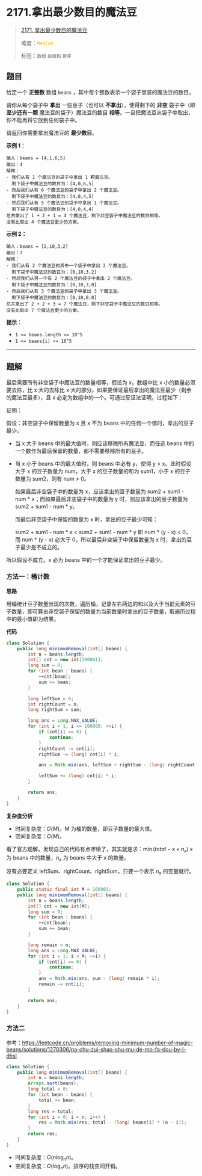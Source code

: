 # 2171.拿出最少数目的魔法豆

> [2171. 拿出最少数目的魔法豆](https://leetcode.cn/problems/removing-minimum-number-of-magic-beans/)
>
> 难度：<font color=orange>`Medium`</font>
>
> 标签：`数组` `前缀和` `排序`

## 题目

给定一个 **正整数** 数组 `beans` ，其中每个整数表示一个袋子里装的魔法豆的数目。

请你从每个袋子中 **拿出** 一些豆子（也可以 **不拿出**），使得剩下的 **非空** 袋子中（即 **至少还有一颗** 魔法豆的袋子）魔法豆的数目 **相等**。一旦把魔法豆从袋子中取出，你不能再将它放到任何袋子中。

请返回你需要拿出魔法豆的 **最少数目**。

**示例 1：**

```
输入：beans = [4,1,6,5]
输出：4
解释：
- 我们从有 1 个魔法豆的袋子中拿出 1 颗魔法豆。
  剩下袋子中魔法豆的数目为：[4,0,6,5]
- 然后我们从有 6 个魔法豆的袋子中拿出 2 个魔法豆。
  剩下袋子中魔法豆的数目为：[4,0,4,5]
- 然后我们从有 5 个魔法豆的袋子中拿出 1 个魔法豆。
  剩下袋子中魔法豆的数目为：[4,0,4,4]
总共拿出了 1 + 2 + 1 = 4 个魔法豆，剩下非空袋子中魔法豆的数目相等。
没有比取出 4 个魔法豆更少的方案。
```

**示例 2：**

```
输入：beans = [2,10,3,2]
输出：7
解释：
- 我们从有 2 个魔法豆的其中一个袋子中拿出 2 个魔法豆。
  剩下袋子中魔法豆的数目为：[0,10,3,2]
- 然后我们从另一个有 2 个魔法豆的袋子中拿出 2 个魔法豆。
  剩下袋子中魔法豆的数目为：[0,10,3,0]
- 然后我们从有 3 个魔法豆的袋子中拿出 3 个魔法豆。
  剩下袋子中魔法豆的数目为：[0,10,0,0]
总共拿出了 2 + 2 + 3 = 7 个魔法豆，剩下非空袋子中魔法豆的数目相等。
没有比取出 7 个魔法豆更少的方案。
```

**提示：**

* `1 <= beans.length <= 10^5`
* `1 <= beans[i] <= 10^5`

--------------------

## 题解

最后需要所有非空袋子中魔法豆的数量相等，假设为 x，数组中比 x 小的数量必须要去除，比 x 大的去除比 x 大的部分。如果要保证最后拿出的魔法豆最少（剩余的魔法豆最多），且 x 必定为数组中的一个。可通过反证法证明，过程如下：

证明：

假设：非空袋子中保留数量为 x 且 x 不为 beans 中的任何一个值时，拿出的豆子最少。

- 当 x 大于 beans 中的最大值时，则应该移除所有魔法豆，而任选 beans 中的一个数作为最后保留的数量，都不需要移除所有的豆子。

- 当 x 小于 beans 中的最大值时，则 beans 中必有 y，使得 y > x。此时假设大于 x 的豆子数量为 num，大于 x 的豆子数量的和为 sum1，小于 x 的豆子数量为 sum2，则有 num > 0。

  如果最后非空袋子中的数量为 x，应该拿出的豆子数量为 sum2 + sum1 - num * x；而如果最后非空袋子中的数量为 y 时，则应该拿出的豆子数量为 sum2 + sum1 - num * y。

  而最后非空袋子中保留的数量为 x 时，拿出的豆子最少可知：

  sum2 + sum1 - num * x < sum2 + sum1 - num * y 即  num * (y - x) < 0，而 num * (y - x) 必大于 0，所以最后非空袋子中保留数量为 x 时，拿出的豆子最少是不成立的。

所以假设不成立。x 必为 beans 中的一个才能保证拿出的豆子最少。



### 方法一：桶计数

**思路**

用桶统计豆子数量出现的次数，遍历桶，记录左右两边的和以及大于当前元素的豆子数量，即可算出非空袋子保留的数量为当前数量时拿出的豆子数量，取遍历过程中的最小值即为结果。

**代码**

```java
class Solution {
    public long minimumRemoval(int[] beans) {
        int n = beans.length;
        int[] cnt = new int[100001];
        long sum = 0;
        for (int bean : beans) {
            ++cnt[bean];
            sum += bean;
        }

        long leftSum = 0;
        int rightCount = n;
        long rightSum = sum;

        long ans = Long.MAX_VALUE;
        for (int i = 1; i <= 100000; ++i) {
            if (cnt[i] == 0) {
                continue;
            }
            rightCount -= cnt[i];
            rightSum -= (long) cnt[i] * i;

            ans = Math.min(ans, leftSum + rightSum - (long) rightCount * i);

            leftSum += (long) cnt[i] * i;
        }

        return ans;
    }
}
```

**复杂度分析**

- 时间复杂度：$O(M)$。M 为桶的数量，即豆子数量的最大值。
- 空间复杂度：$O(M)$。

看了官方题解，发现自己的代码有点啰嗦了，其实就是求：$\min (total - x \times n_{x} )$ x 为 beans 中的数量，$n_{x}$ 为 beans 中大于 x 的数量。

没有必要定义 leftSum、rightCount、rightSum，只要一个表示 $n_{x}$ 的变量就行。

```java
class Solution {
    public static final int M = 100001;
    public long minimumRemoval(int[] beans) {
        int n = beans.length;
        int[] cnt = new int[M];
        long sum = 0;
        for (int bean : beans) {
            ++cnt[bean];
            sum += bean;
        }

        long remain = n;
        long ans = Long.MAX_VALUE;
        for (int i = 1; i < M; ++i) {
            if (cnt[i] == 0) {
                continue;
            }
            ans = Math.min(ans, sum - (long) remain * i);
            remain -= cnt[i];
        }

        return ans;
    }
}
```

### 方法二

参考：https://leetcode.cn/problems/removing-minimum-number-of-magic-beans/solutions/1270306/na-chu-zui-shao-shu-mu-de-mo-fa-dou-by-l-dhsl

```java
class Solution {
    public long minimumRemoval(int[] beans) {
        int n = beans.length;
        Arrays.sort(beans);
        long total = 0;
        for (int bean : beans) {
            total += bean;
        }
        long res = total;
        for (int i = 0; i < n; i++) {
            res = Math.min(res, total - (long) beans[i] * (n - i));
        }
        return res;
    }
}
```

- 时间复杂度：$O(n\log_{n}{n})$。
- 空间复杂度：$O(\log_{n}{n})$。排序的栈空间开销。
